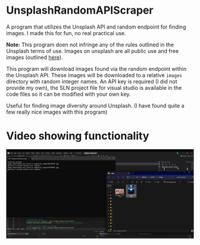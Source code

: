 # UnsplashRandomAPIScraper
A program that utilizes the Unsplash API and random endpoint for finding images. I made this for fun, no real practical use.

**Note:** This program doen not infringe any of the rules outlined in the Unsplash terms of use. Images on unsplash are all public use and free images (outlined <a href="https://unsplash.com/license">here</a>).

This program will download images found via the random endpoint within the Unsplash API.
These images will be downloaded to a relative `images` directory with random integer names.
An API key is required (I did not provide my own), the SLN project file for visual studio is available in the code files so it can be modified with your own key.

Useful for finding image diversity around Unsplash. (I have found quite a few really nice images with this program)

# Video showing functionality
[![Demonstration Video](https://github.com/ToxicFlame427/UnsplashRandomAPIScraper/blob/0182b0f2065df1fdcfbbe36fa04c776cb69a196b/thumbnail.png)](https://youtu.be/HLxaCHpiJvY)

